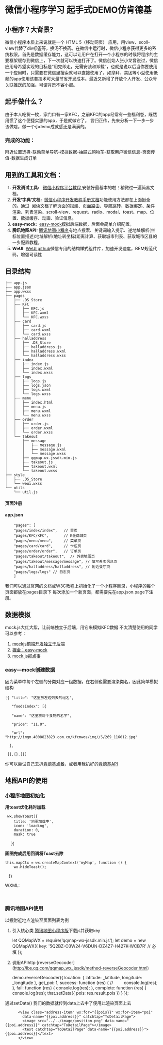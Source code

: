 # 微信小程序学习 起手式DEMO仿肯德基
## 小程序？大背景?
微信小程序本质上来说就是一个 HTML 5（移动网页） 应用，用view、scoll-view代替了div标签等，换汤不换药。在微信中运行时，微信小程序获得更多的系统权限。首先是数据缓存能力，这可以让用户在打开一个小程序的时候将程序的主要框架缓存到微信上，下一次就可以快速打开了。微信创始人张小龙曾说过，微信应用号希望实现的目标是“用完即走，无需安装和卸载”，也就是说以后当你要使用一个应用时，只需要在微信里搜索就可以直接使用了，如摩拜、美团等小型使用低频的app使用该套技术可大量节省开发成本。最近又新增了开放个人开发、公众号关联推送的加强，可谓背景不容小觑。
## 起手做什么？
由于本人吃货一枚，家门口有一家KFC，之前KFC的app经常有一些福利卷，既然用惯了这个便捷实惠的app，于是就做它了。
言归正传，先来分析一下一步一步该做啥，做一个小demo成就感还是满满的。
### 完成的功能：
附近位置选择-联动菜单导航-模拟数据-抽屉式购物车-获取用户微信信息-页面传值-数据生成订单 
## 用到的工具和文档：
1. **开发调试工具:**   [微信小程序平台教程](https://mp.weixin.qq.com/debug/wxadoc/dev/),安装好最基本的啦！稍微过一遍简易文档。
2. **开发‘字典’文档:**  [微信小程序开发教程手册文档](https://www.w3cschool.cn/weixinapp/9wou1q8j.html)功能使用方法都在上面挺全的。通过
  阅读文档了解页面的搭建、页面路由、导航跳转、数据绑定、条件渲染、列表渲染、scroll-view、request、radio、modal、toast、map、位置、数据缓存、动画、验证信息。
3. **easy-mock:**  [easy-mock](www.easy-mock.com)模拟后端数据，后面会简单介绍配置。
4. **腾讯地图API:**   [腾讯地图小程序](http://lbs.qq.com/qqmap_wx_jssdk/index.html)有地点搜索、关键词输入提示、逆地址解析(坐标位置描述)地址解析(地址转坐标)距离计算、获取城市列表、获取城市区县的一步配置教程。
5. **WeUI**  [WeUI github](https://github.com/weui/weui-wxss)微信专用的结构样式组件库，加速开发速度，BEM规范代码，增强可读性

## 目录结构
    ├── app.js
    ├── app.json
    ├── app.wxss
    ├── pages
    │   ├── .DS_Store
    │   ├── KFC
    │   │   ├── KFC.js
    │   │   ├── KFC.wxml
    │   │   └── KFC.wxss
    │   ├── card
    │   │   ├── card.js
    │   │   ├── card.wxml
    │   │   └── card.wxss
    │   ├── halladdress
    │   │   ├── .DS_Store
    │   │   ├── halladdress.js
    │   │   ├── halladdress.wxml
    │   │   └── halladdress.wxss
    │   ├── index
    │   │   ├── index.js
    │   │   ├── index.wxml
    │   │   └── index.wxss
    │   ├── logs
    │   │   ├── logs.js
    │   │   ├── logs.json
    │   │   ├── logs.wxml
    │   │   └── logs.wxss
    │   ├── menu
    │   │   ├── index.html
    │   │   ├── menu.js
    │   │   ├── menu.wxml
    │   │   └── menu.wxss
    │   ├── order
    │   │   ├── order.js
    │   │   ├── order.wxml
    │   │   └── order.wxss
    │   └── takeout
    │       ├── message
    │       │   ├── message.js
    │       │   ├── message.wxml
    │       │   └── message.wxss
    │       ├── qqmap-wx-jssdk.min.js
    │       ├── takeout.js
    │       ├── takeout.wxml
    │       └── takeout.wxss
    ├── style
    │   ├── .DS_Store
    │   └── weui.wxss
    └── utils
        └── util.js

#### 页面注册
#### app.json
        "pages": [
        "pages/index/index",   // 首页
        "pages/KFC/KFC",       // K金商城页
        "pages/menu/menu",     // 菜单页
        "pages/card/card",     // 卡包页
        "pages/order/order",   // 订单页
        "pages/takeout/takeout",  // 外卖地图页
        "pages/takeout/message/message", // 填写外卖信息页
        "pages/halladdress/halladdress", // 附近餐厅页
        "pages/logs/logs" // 日志页
        ]
我们可以通过官网的文档或W3C教程上初始化了一个小程序目录，小程序的每个页面都放在pages目录下
每次添加一个新页面，都需要先在app.json.page下注册。
## 数据模拟
mock.js大红大紫，让前端独立于后端，用它来模拟KFC数据
不太清楚使用的同学可以参考：
1. [mockjs前端开发独立于后端](https://i.jakeyu.top/2016/08/19/mockjs%E8%AE%A9%E5%89%8D%E7%AB%AF%E5%BC%80%E5%8F%91%E4%B8%8D%E4%BE%9D%E8%B5%96%E5%90%8E%E7%AB%AF/)
2. [掘金：easy-mock](https://juejin.im/post/58ff1fae61ff4b0066792f6e)
3. [mock.js那点事](https://juejin.im/post/58f9eec0a22b9d00658ee4b7)
### easy—mock创建数据 
因为菜单中每个左侧的分类对应一组数据，在右侧也需要渲染类名，因此简单模拟结构
  
    [{ "title": "这里放左边列表的组名",
     
       "foodsIndex": [{

       "name": "这里放每个食物的名字",

       "price": "11.0",

       "url": "http://imgm.4008823823.com.cn/kfcmwos/img//S/269_116012.jpg"

      },
    
     {},{},{}]
 
你可以尝试自己去扒[肯德基点餐](https://m.4008823823.com.cn/kfcmwos/menu.htm?classId=116)，或者用我扒好的[肯德基API](https://www.easy-mock.com/mock/5905d4597a878d73716e2c6b/kfc/kfc)
## 地图API的使用
### [小程序地图初始化](https://www.w3cschool.cn/weixinapp/weixinapp-map.html)
**用toast优化耗时加载**

     wx.showToast({
        title: '地图加载中',
        icon: 'loading',
        duration: 0,
        mask: true
      })
      
**画图完成后用回调将Toast去除**

    this.mapCtx = wx.createMapContext('myMap', function () {
        wx.hideToast();
    })
    
WXML:

    <map id="myMap" longitude="{{longitude}}" latitude="{{latitude}}"
      style="width: 100%; height: 100%" markers="{{markers}}" covers="{{covers}}" scale="18">
    </map>
    
### 腾讯地图API使用
以搜附近地点渲染至页面列表为例
1. 引入核心类
 [腾讯地图小程序版](http://lbs.qq.com/qqmap_wx_jssdk/index.html)下载js并获取key
 
     let QQMapWX = require('qqmap-wx-jssdk.min.js');
     let demo = new QQMapWX({
            key: '5Q2BZ-O3W24-V6DUN-DZ4Z7-H427K-WCB7R' // 必填
     });
     
2. 调用APIhttp:[reverseGeocoder]
(http://lbs.qq.com/qqmap_wx_jssdk/method-reverseGeocoder.html)

     demo.reverseGeocoder({
               location: {
                 latitude: _latitude,
                 longitude: _longitude
               },
               get_poi: 1,
               success: function (res) {
                 //         console.log(res);
               },
               fail: function (res) {
                 console.log(res);
               },
               complete: function (res) {
                 console.log(res);
                 that.setData({
                   pois: res.result.pois
                 })
               }
             });
             
通过setData() 我们的数据就传到data上去中了便用此渲染页面上去

          <view class="address-item" wx:for="{{pois}}" wx:for-item="poi" 
            data-name="{{poi.address}}" catchtap="ToDetailPage">
            <image src="../../image/position.png" data-name="{{poi.address}}" catchtap="ToDetailPage"></image>
            <text catchtap="ToDetailPage" data-name="{{poi.address}}">{{poi.address}}</text>
          </view>

